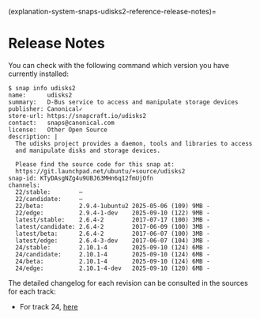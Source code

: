 (explanation-system-snaps-udisks2-reference-release-notes)=
# Release Notes

You can check with the following command which version you have currently installed:

```
$ snap info udisks2
name:      udisks2
summary:   D-Bus service to access and manipulate storage devices
publisher: Canonical✓
store-url: https://snapcraft.io/udisks2
contact:   snaps@canonical.com
license:   Other Open Source
description: |
  The udisks project provides a daemon, tools and libraries to access
  and manipulate disks and storage devices.
  
  Please find the source code for this snap at:
  https://git.launchpad.net/ubuntu/+source/udisks2
snap-id: KTyDAsgNZg4u9UBJ63MHn6q12fmUjOfn
channels:
  22/stable:        –                                   
  22/candidate:     –                                   
  22/beta:          2.9.4-1ubuntu2 2025-05-06 (109) 9MB -
  22/edge:          2.9.4-1-dev    2025-09-10 (122) 9MB -
  latest/stable:    2.6.4-2        2017-07-17 (100) 3MB -
  latest/candidate: 2.6.4-2        2017-06-09 (100) 3MB -
  latest/beta:      2.6.4-2        2017-06-07 (100) 3MB -
  latest/edge:      2.6.4-3-dev    2017-06-07 (104) 3MB -
  24/stable:        2.10.1-4       2025-09-10 (124) 6MB -
  24/candidate:     2.10.1-4       2025-09-10 (124) 6MB -
  24/beta:          2.10.1-4       2025-09-10 (124) 6MB -
  24/edge:          2.10.1-4-dev   2025-09-10 (120) 6MB -
```

The detailed changelog for each revision can be consulted in the sources for each track:

* For track 24, [here](https://git.launchpad.net/ubuntu/+source/udisks2/tree/debian/changelog?h=applied/ubuntu/noble-updates)
